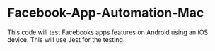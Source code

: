 # Facebook-App-Automation-Mac
 This code will test Facebooks apps features on Android using an iOS device. This will use Jest for the testing. 
